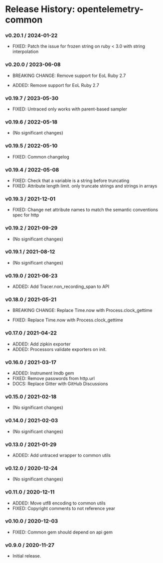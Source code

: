 # Release History: opentelemetry-common

### v0.20.1 / 2024-01-22

* FIXED: Patch the issue for frozen string on ruby < 3.0 with string interpolation

### v0.20.0 / 2023-06-08

* BREAKING CHANGE: Remove support for EoL Ruby 2.7 

* ADDED: Remove support for EoL Ruby 2.7 

### v0.19.7 / 2023-05-30

* FIXED: Untraced only works with parent-based sampler 

### v0.19.6 / 2022-05-18

* (No significant changes)

### v0.19.5 / 2022-05-10

* FIXED: Common changelog 

### v0.19.4 / 2022-05-08

* FIXED: Check that a variable is a string before truncating
* FIXED: Attribute length limit. only truncate strings and strings in arrays

### v0.19.3 / 2021-12-01

* FIXED: Change net attribute names to match the semantic conventions spec for http 

### v0.19.2 / 2021-09-29

* (No significant changes)

### v0.19.1 / 2021-08-12

* (No significant changes)

### v0.19.0 / 2021-06-23

* ADDED: Add Tracer.non_recording_span to API 

### v0.18.0 / 2021-05-21

* BREAKING CHANGE: Replace Time.now with Process.clock_gettime 

* FIXED: Replace Time.now with Process.clock_gettime 

### v0.17.0 / 2021-04-22

* ADDED: Add zipkin exporter 
* ADDED: Processors validate exporters on init. 

### v0.16.0 / 2021-03-17

* ADDED: Instrument lmdb gem 
* FIXED: Remove passwords from http.url 
* DOCS: Replace Gitter with GitHub Discussions 

### v0.15.0 / 2021-02-18

* (No significant changes)

### v0.14.0 / 2021-02-03

* (No significant changes)

### v0.13.0 / 2021-01-29

* ADDED: Add untraced wrapper to common utils 

### v0.12.0 / 2020-12-24

* (No significant changes)

### v0.11.0 / 2020-12-11

* ADDED: Move utf8 encoding to common utils 
* FIXED: Copyright comments to not reference year 

### v0.10.0 / 2020-12-03

* FIXED: Common gem should depend on api gem 

### v0.9.0 / 2020-11-27

* Initial release.
